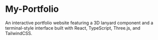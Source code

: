# My-Portfolio

An interactive portfolio website featuring a 3D lanyard component and a terminal-style interface built with React, TypeScript, Three.js, and TailwindCSS.
